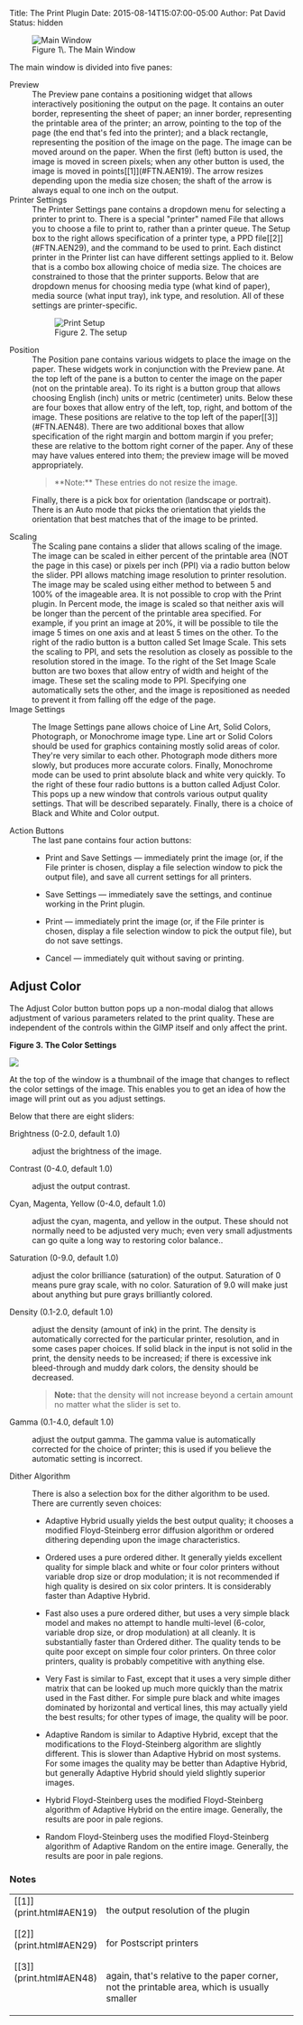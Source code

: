 Title: The Print Plugin
Date: 2015-08-14T15:07:00-05:00
Author: Pat David
Status: hidden




<figure>
<img src='print-main.png' alt="Main Window" />
<figcaption>
Figure 1\. The Main Window
</figcaption>
</figure>

The main window is divided into five panes:

<dl>
<dt><span class="GUILABEL">Preview</span></dt>
<dd>
The <span class="GUILABEL">Preview</span> pane contains a <span class="GUIBUTTON">positioning widget</span> that allows interactively positioning the output on the page. It contains an outer border, representing the sheet of paper; an inner border, representing the printable area of the printer; an arrow, pointing to the top of the page (the end that's fed into the printer); and a black rectangle, representing the position of the image on the page. The image can be moved around on the paper. When the first (<span class="MOUSEBUTTON">left</span>) button is used, the image is moved in screen pixels; when any other button is used, the image is moved in points[[1]](#FTN.AEN19). The arrow resizes depending upon the media size chosen; the shaft of the arrow is always equal to one inch on the output.
</dd>

<dt><span class="GUILABEL">Printer Settings</span></dt>
<dd>
The <span class="GUILABEL">Printer Settings</span> pane contains a dropdown menu for selecting a printer to print to. There is a special <span class="QUOTE">"printer"</span> named File that allows you to choose a file to print to, rather than a printer queue. The <span class="GUILABEL">Setup</span> box to the right allows specification of a printer type, a PPD file[[2]](#FTN.AEN29), and the command to be used to print. Each distinct printer in the <span class="GUIBUTTON">Printer</span> list can have different settings applied to it. Below that is a <span class="GUIBUTTON">combo box</span> allowing choice of media size. The choices are constrained to those that the printer supports. Below that are <span class="GUIBUTTON">dropdown</span> menus for choosing media type (what kind of paper), media source (what input tray), ink type, and resolution. All of these settings are printer-specific.


<figure>
<img src="print-setup.png" alt="Print Setup" />
<figcaption>
Figure 2. The setup
</figcaption>
</figure>

</dd>

<dt><span class="GUILABEL">Position</span></dt>
<dd>
The <span class="GUILABEL">Position</span> pane contains various widgets to place the image on the paper. These widgets work in conjunction with the <span class="GUILABEL">Preview</span> pane. At the top left of the pane is a button to center the image on the paper (not on the printable area). To its right is a <span class="GUIBUTTON">button group</span> that allows choosing English (inch) units or metric (centimeter) units. Below these are <span class="GUIBUTTON">four boxes</span> that allow entry of the left, top, right, and bottom of the image. These positions are relative to the top left of the paper[[3]](#FTN.AEN48). There are two additional boxes that allow specification of the right margin and bottom margin if you prefer; these are relative to the bottom right corner of the paper. Any of these may have values entered into them; the preview image will be moved appropriately.

<blockquote>**Note:** These entries do not resize the image.</blockquote>

Finally, there is a pick box for <span class="GUIBUTTON">orientation</span> (landscape or portrait). There is an <span class="GUIBUTTON">Auto</span> mode that picks the orientation that yields the orientation that best matches that of the image to be printed.
</dd>

<dt><span class="GUILABEL">Scaling</span></dt>
<dd>
The <span class="GUILABEL">Scaling</span> pane contains a slider that allows scaling of the image. The image can be scaled in either percent of the printable area (NOT the page in this case) or pixels per inch (<span class="ACRONYM">PPI</span>) via a <span class="GUIBUTTON">radio button</span> below the slider. <span class="ACRONYM">PPI</span> allows matching image resolution to printer resolution. The image may be scaled using either method to between 5 and 100% of the imageable area. It is not possible to crop with the Print plugin. In <span class="GUIBUTTON">Percent</span> mode, the image is scaled so that neither axis will be longer than the percent of the printable area specified. For example, if you print an image at 20%, it will be possible to tile the image 5 times on one axis and at least 5 times on the other. To the right of the radio button is a button called <span class="GUIBUTTON">Set Image Scale</span>. This sets the scaling to <span class="ACRONYM">PPI</span>, and sets the resolution as closely as possible to the resolution stored in the image. To the right of the <span class="GUIBUTTON">Set Image Scale</span> button are two boxes that allow entry of <span class="GUIBUTTON">width</span> and <span class="GUIBUTTON">height</span> of the image. These set the scaling mode to <span class="ACRONYM">PPI</span>. Specifying one automatically sets the other, and the image is repositioned as needed to prevent it from falling off the edge of the page.
</dd>

<dt><span class="GUILABEL">Image Settings</span></dt>

<dd>

The <span class="GUILABEL">Image Settings</span> pane allows choice of <span class="GUIBUTTON">Line Art</span>, <span class="GUIBUTTON">Solid Colors</span>, <span class="GUIBUTTON">Photograph</span>, or <span class="GUIBUTTON">Monochrome</span> image type. Line art or Solid Colors should be used for graphics containing mostly solid areas of color. They're very similar to each other. Photograph mode dithers more slowly, but produces more accurate colors. Finally, Monochrome mode can be used to print absolute black and white very quickly. To the right of these four radio buttons is a button called <span class="GUIBUTTON">Adjust Color</span>. This pops up a new window that controls various output quality settings. That will be described separately. Finally, there is a choice of Black and White and Color output.

</dd>

<dt><span class="GUILABEL">Action Buttons</span></dt>
<dd>
The last pane contains four action buttons:

*   <span class="GUIBUTTON">Print and Save Settings</span> — immediately print the image (or, if the File printer is chosen, display a file selection window to pick the output file), and save all current settings for all printers.

*   <span class="GUIBUTTON">Save Settings</span> — immediately save the settings, and continue working in the Print plugin.

*   <span class="GUIBUTTON">Print</span> — immediately print the image (or, if the File printer is chosen, display a file selection window to pick the output file), but do not save settings.

*   <span class="GUIBUTTON">Cancel</span> — immediately quit without saving or printing.

</dd>

</dl>


<div class="SECT2">

## <a name="ADJUST-COLOR"><span class="GUIBUTTON">Adjust Color</span></a>

The Adjust Color button button pops up a non-modal dialog that allows adjustment of various parameters related to the print quality. These are independent of the controls within the <span class="APPLICATION">GIMP</span> itself and only affect the print.

<div class="FIGURE"><a name="PRINT-COLOR-PNG"></a>

**Figure 3\. The Color Settings**

<div class="MEDIAOBJECT">

![](print-color.png)

</div>

</div>

At the top of the window is a thumbnail of the image that changes to reflect the color settings of the image. This enables you to get an idea of how the image will print out as you adjust settings.

Below that there are eight sliders:

<div class="VARIABLELIST">

<dl>

<dt><span class="GUILABEL">Brightness (0-2.0, default 1.0)</span></dt>

<dd>

adjust the brightness of the image.

</dd>

<dt><span class="GUILABEL">Contrast (0-4.0, default 1.0)</span></dt>

<dd>

adjust the output contrast.

</dd>

<dt><span class="GUILABEL">Cyan, Magenta, Yellow (0-4.0, default 1.0)</span></dt>

<dd>

adjust the cyan, magenta, and yellow in the output. These should not normally need to be adjusted very much; even very small adjustments can go quite a long way to restoring color balance..

</dd>

<dt><span class="GUILABEL">Saturation (0-9.0, default 1.0)</span></dt>

<dd>

adjust the color brilliance (saturation) of the output. Saturation of 0 means pure gray scale, with no color. Saturation of 9.0 will make just about anything but pure grays brilliantly colored.

</dd>

<dt><span class="GUILABEL">Density (0.1-2.0, default 1.0)</span></dt>

<dd>

adjust the density (amount of ink) in the print. The density is automatically corrected for the particular printer, resolution, and in some cases paper choices. If solid black in the input is not solid in the print, the density needs to be increased; if there is excessive ink bleed-through and muddy dark colors, the density should be decreased.

<div class="NOTE">

> **Note:** that the density will not increase beyond a certain amount no matter what the slider is set to.

</div>

</dd>

<dt><span class="GUILABEL">Gamma (0.1-4.0, default 1.0)</span></dt>

<dd>

adjust the output gamma. The gamma value is automatically corrected for the choice of printer; this is used if you believe the automatic setting is incorrect.

</dd>

<dt><span class="GUILABEL">Dither Algorithm</span></dt>

<dd>

There is also a selection box for the <span class="GUILABEL">dither algorithm</span> to be used. There are currently seven choices:

*   Adaptive Hybrid usually yields the best output quality; it chooses a modified Floyd-Steinberg error diffusion algorithm or ordered dithering depending upon the image characteristics.

*   Ordered uses a pure ordered dither. It generally yields excellent quality for simple black and white or four color printers without variable drop size or drop modulation; it is not recommended if high quality is desired on six color printers. It is considerably faster than Adaptive Hybrid.

*   Fast also uses a pure ordered dither, but uses a very simple black model and makes no attempt to handle multi-level (6-color, variable drop size, or drop modulation) at all cleanly. It is substantially faster than Ordered dither. The quality tends to be quite poor except on simple four color printers. On three color printers, quality is probably competitive with anything else.

*   Very Fast is similar to Fast, except that it uses a very simple dither matrix that can be looked up much more quickly than the matrix used in the Fast dither. For simple pure black and white images dominated by horizontal and vertical lines, this may actually yield the best results; for other types of image, the quality will be poor.

*   Adaptive Random is similar to Adaptive Hybrid, except that the modifications to the Floyd-Steinberg algorithm are slightly different. This is slower than Adaptive Hybrid on most systems. For some images the quality may be better than Adaptive Hybrid, but generally Adaptive Hybrid should yield slightly superior images.

*   Hybrid Floyd-Steinberg uses the modified Floyd-Steinberg algorithm of Adaptive Hybrid on the entire image. Generally, the results are poor in pale regions.

*   Random Floyd-Steinberg uses the modified Floyd-Steinberg algorithm of Adaptive Random on the entire image. Generally, the results are poor in pale regions.

</dd>

</dl>

</div>

</div>

</div>

### Notes

<table border="0" class="FOOTNOTES" width="100%">

<tbody>

<tr>

<td align="LEFT" valign="TOP" width="5%">[[1]](print.html#AEN19)</td>

<td align="LEFT" valign="TOP" width="95%">

the output resolution of the plugin

</td>

</tr>

<tr>

<td align="LEFT" valign="TOP" width="5%">[[2]](print.html#AEN29)</td>

<td align="LEFT" valign="TOP" width="95%">

for Postscript printers

</td>

</tr>

<tr>

<td align="LEFT" valign="TOP" width="5%">[[3]](print.html#AEN48)</td>

<td align="LEFT" valign="TOP" width="95%">

again, that's relative to the paper corner, not the printable area, which is usually smaller

</td>

</tr>

</tbody>

</table>
